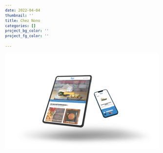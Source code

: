 ```yaml
---
date: 2022-04-04
thumbnail: ''
title: Chez Nono
categories: []
project_bg_color: ''
project_fg_color: ''

---
```

![](/uploads/cheznono.jpg)